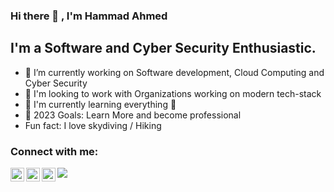 ### Hi there 👋 , I'm Hammad Ahmed


## I'm a Software and Cyber Security Enthusiastic.

- 🔭 I’m currently working on Software development, Cloud Computing and Cyber Security
- 👯 I'm looking to work with Organizations working on modern tech-stack
- 🌱 I'm currently learning everything 🤣
- 🥅 2023 Goals: Learn More and become professional
-  Fun fact: I love skydiving / Hiking

### Connect with me:

[<img align="left" alt=" hammadahmedchatha | hammadahmedchatha | LinkedIn" width="22px" src="https://cdn.jsdelivr.net/npm/simple-icons@v3/icons/linkedin.svg" />](https://linkedin.com/in/hammadahmedchatha)
[<img align="left" alt="hammadahmedchatha | hammadahmedchatha | Dev Community | dev-dot-to" width="22px" src="https://cdn.jsdelivr.net/npm/simple-icons@v3/icons/dev-dot-to.svg" />](https://dev.to/hammadahmedchatha)
[<img align="left" alt="hammadahmedchatha | hammadahmedchatha |Npm  | node" width="22px" src="https://cdn.jsdelivr.net/npm/simple-icons@v3/icons/npm.svg" />](https://www.npmjs.com/~hammadahmedchatha)


<a href="https://github.com/hammadahmedchatha/github-readme-stats">
  <img align="center" src="https://github-readme-stats.vercel.app/api/top-langs/?username=hammadahmedchatha&layout=compact&theme=material-palenight" />
</a>
